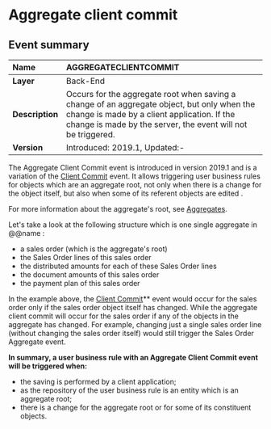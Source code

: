 
# Aggregate client commit

## Event summary 

|Name|AGGREGATECLIENTCOMMIT
|:----|:-----
|**Layer**| Back-End
|**Description**| Occurs for the aggregate root when saving a change of an aggregate object, but only when the change is made by a client application. If the change is made by the server, the event will not be triggered.
|**Version**| Introduced: 2019.1, Updated:-


The Aggregate Client Commit event is introduced in version 2019.1 and is a variation of the [Client Commit](https://docs.erp.net/tech/advanced/user-business-rules/events/client-commit.html) event. It allows triggering user business rules for objects which are an aggregate root, not only when there is a change for the object itself, but also when some of its referent objects are edited . 

For more information about the aggregate's root, see [Aggregates](https://docs.erp.net/tech/advanced/concepts/aggregates.html).

Let's take a look at the following structure which is one single aggregate in @@name :
- a sales order (which is the aggregate's root)
- the Sales Order lines of this sales order
- the distributed amounts for each of these Sales Order lines
- the document amounts of this sales order
- the payment plan of this sales order

In the example above, the [Client Commit](https://docs.erp.net/tech/advanced/user-business-rules/events/client-commit.html)** event would occur for the sales order only if the sales order object itself has changed. While the aggregate client commit will occur for the sales order if any of the objects in the aggregate has changed. For example, changing just a single sales order line (without changing the sales order itself) would still trigger the Sales Order 
Aggregate event.


**In summary, a user business rule with an Aggregate Client Commit event will be triggered when:**

- the saving is performed by a client application;
- as the repository of the user business rule is an entity which is an aggregate root;
- there is a change for the aggregate root or for some of its constituent objects.
